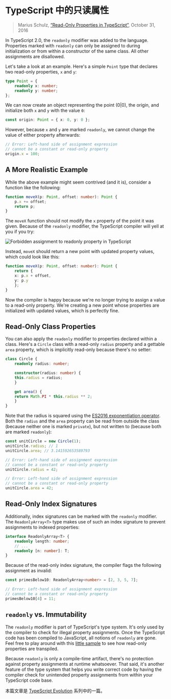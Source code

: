 TypeScript 中的只读属性
==================================

> Marius Schulz, [“Read-Only Properties in TypeScript”](https://mariusschulz.com/blog/read-only-properties-in-typescript), October 31, 2016


In TypeScript 2.0, the `readonly` modifier was added to the language. Properties marked with `readonly` can only be assigned to during initialization or from within a constructor of the same class. All other assignments are disallowed.

Let's take a look at an example. Here's a simple `Point` type that declares two read-only properties, `x` and `y`:

```ts
type Point = {
    readonly x: number;
    readonly y: number;
};
```

We can now create an object representing the point (0|0), the origin, and initialize both `x` and `y` with the value `0`:

```ts
const origin: Point = { x: 0, y: 0 };
```

However, because `x` and `y` are marked `readonly`, we cannot change the value of either property afterwards:

```ts
// Error: Left-hand side of assignment expression
// cannot be a constant or read-only property
origin.x = 100;
```

A More Realistic Example
------------------------------------------------------

While the above example might seem contrived (and it is), consider a function like the following:

```ts
function moveX(p: Point, offset: number): Point {
    p.x += offset;
    return p;
}
```

The `moveX` function should not modify the `x` property of the point it was given. Because of the `readonly` modifier, the TypeScript compiler will yell at you if you try:

![Forbidden assignment to readonly property in TypeScript](https://mariusschulz.com/images/content/typescript_readonly_properties-2x.a5pst655tj.imm.png)

Instead, `moveX` should return a new point with updated property values, which could look like this:

```ts
function moveX(p: Point, offset: number): Point {
    return {
    x: p.x + offset,
    y: p.y
    };
}
```

Now the compiler is happy because we're no longer trying to assign a value to a read-only property. We're creating a new point whose properties are initialized with updated values, which is perfectly fine.

Read-Only Class Properties
----------------------------------------------------------

You can also apply the `readonly` modifier to properties declared within a class. Here's a `Circle` class with a read-only `radius` property and a gettable `area` property, which is implicitly read-only because there's no setter:

```ts
class Circle {
    readonly radius: number;

    constructor(radius: number) {
    this.radius = radius;
    }

    get area() {
    return Math.PI * this.radius ** 2;
    }
}
```

Note that the radius is squared using the [ES2016 exponentiation operator](/blog/the-exponentiation-operator-in-javascript). Both the `radius` and the `area` property can be read from outside the class (because neither one is marked `private`), but not written to (because both are marked `readonly`):

```ts
const unitCircle = new Circle(1);
unitCircle.radius; // 1
unitCircle.area; // 3.141592653589793

// Error: Left-hand side of assignment expression
// cannot be a constant or read-only property
unitCircle.radius = 42;

// Error: Left-hand side of assignment expression
// cannot be a constant or read-only property
unitCircle.area = 42;
```

Read-Only Index Signatures
----------------------------------------------------------

Additionally, index signatures can be marked with the `readonly` modifier. The `ReadonlyArray<T>` type makes use of such an index signature to prevent assignments to indexed properties:

```ts
interface ReadonlyArray<T> {
    readonly length: number;
    // ...
    readonly [n: number]: T;
}
```

Because of the read-only index signature, the compiler flags the following assignment as invalid:

```ts
const primesBelow10: ReadonlyArray<number> = [2, 3, 5, 7];

// Error: Left-hand side of assignment expression
// cannot be a constant or read-only property
primesBelow10[4] = 11;
```

`readonly` vs. Immutability
---------------------------------------------------------

The `readonly` modifier is part of TypeScript's type system. It's only used by the compiler to check for illegal property assignments. Once the TypeScript code has been compiled to JavaScript, all notions of `readonly` are gone. Feel free to play around with this [little sample](https://www.typescriptlang.org/play?#code/C4TwDgpgBACg9gSwHbCgXigbwLACgoFQBOEAhgCZxIA2IUAHgFxRICuAtgEYREDcehYmUo06IZmy49+uAL4y8AYyoBnVHCIIA5smbxkqDJgbMADABoo4qKajy8QA) to see how read-only properties are transpiled.

Because `readonly` is only a compile-time artifact, there's no protection against property assignments at runtime whatsoever. That said, it's another feature of the type system that helps you write correct code by having the compiler check for unintended property assignments from within your TypeScript code base.

本篇文章是 [TypeScript Evolution](https://mariusschulz.com/blog/series/typescript-evolution) 系列中的一篇。